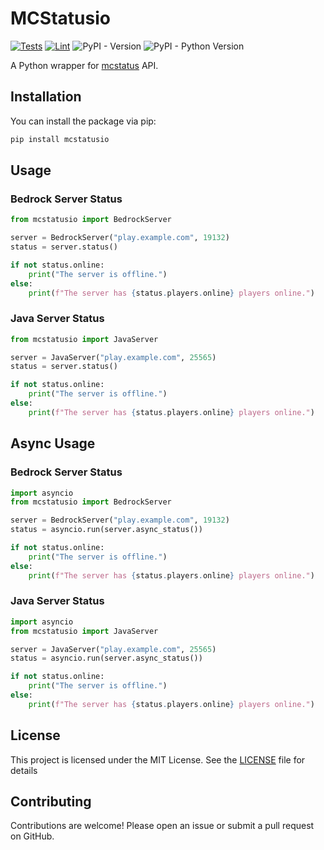 # MCStatusio
[![Tests](https://github.com/rzn1r/mcstatusio/actions/workflows/test.yml/badge.svg)](https://github.com/rzn1r/mcstatusio/actions/workflows/test.yml)
[![Lint](https://github.com/rzn1r/mcstatusio/actions/workflows/lint.yml/badge.svg)](https://github.com/rzn1r/mcstatusio/actions/workflows/lint.yml)
![PyPI - Version](https://img.shields.io/pypi/v/mcstatusio)
![PyPI - Python Version](https://img.shields.io/pypi/pyversions/mcstatusio)

A Python wrapper for [mcstatus](httos://mcstatus.io/) API. 

## Installation
You can install the package via pip:
```bash
pip install mcstatusio
```

## Usage

### Bedrock Server Status

```python 
from mcstatusio import BedrockServer

server = BedrockServer("play.example.com", 19132)
status = server.status()

if not status.online:
    print("The server is offline.")
else:
    print(f"The server has {status.players.online} players online.")

```

### Java Server Status

```python
from mcstatusio import JavaServer

server = JavaServer("play.example.com", 25565)
status = server.status()

if not status.online:
    print("The server is offline.")
else:
    print(f"The server has {status.players.online} players online.")
```

## Async Usage

### Bedrock Server Status

```python 
import asyncio
from mcstatusio import BedrockServer

server = BedrockServer("play.example.com", 19132)
status = asyncio.run(server.async_status())

if not status.online:
    print("The server is offline.")
else:
    print(f"The server has {status.players.online} players online.")

```

### Java Server Status

```python
import asyncio
from mcstatusio import JavaServer

server = JavaServer("play.example.com", 25565)
status = asyncio.run(server.async_status())

if not status.online:
    print("The server is offline.")
else:
    print(f"The server has {status.players.online} players online.")
```

## License
This project is licensed under the MIT License. See the [LICENSE](LICENSE) file for details

## Contributing
Contributions are welcome! Please open an issue or submit a pull request on GitHub.
